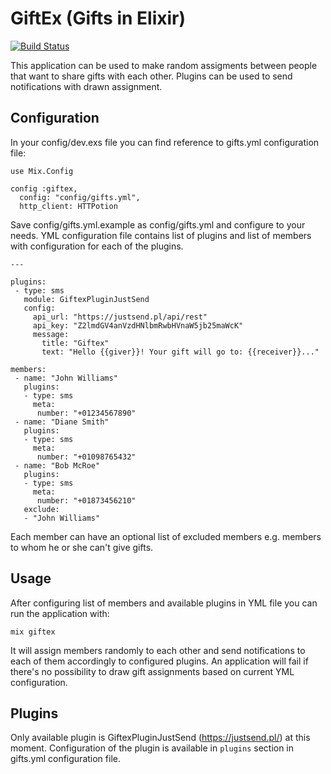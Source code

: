# GiftEx (Gifts in Elixir)

[![Build Status](https://travis-ci.org/kubaodias/giftex.svg?branch=master)](https://travis-ci.org/kubaodias/giftex)

This application can be used to make random assigments between people that want to share gifts with each other.
Plugins can be used to send notifications with drawn assignment.

## Configuration

In your config/dev.exs file you can find reference to gifts.yml configuration file:
```
use Mix.Config

config :giftex,
  config: "config/gifts.yml",
  http_client: HTTPotion
```
Save config/gifts.yml.example as config/gifts.yml and configure to your needs.
YML configuration file contains list of plugins and list of members
with configuration for each of the plugins.
```
---

plugins:
 - type: sms
   module: GiftexPluginJustSend
   config:
     api_url: "https://justsend.pl/api/rest"
     api_key: "Z2lmdGV4anVzdHNlbmRwbHVnaW5jb25maWcK"
     message:
       title: "Giftex"
       text: "Hello {{giver}}! Your gift will go to: {{receiver}}..."

members:
 - name: "John Williams"
   plugins:
   - type: sms
     meta:
      number: "+01234567890"
 - name: "Diane Smith"
   plugins:
   - type: sms
     meta:
      number: "+01098765432"
 - name: "Bob McRoe"
   plugins:
   - type: sms
     meta:
      number: "+01873456210"
   exclude:
   - "John Williams"

```
Each member can have an optional list of excluded members e.g. members to whom he or she can't give gifts.

## Usage

After configuring list of members and available plugins in YML file you can run the application with:
```
mix giftex
```
It will assign members randomly to each other and send notifications
 to each of them accordingly to configured plugins. An application will fail if there's no possibility to draw gift assignments based on current YML configuration.

## Plugins

Only available plugin is GiftexPluginJustSend (https://justsend.pl/) at this moment.
Configuration of the plugin is available in `plugins` section in gifts.yml configuration file.
